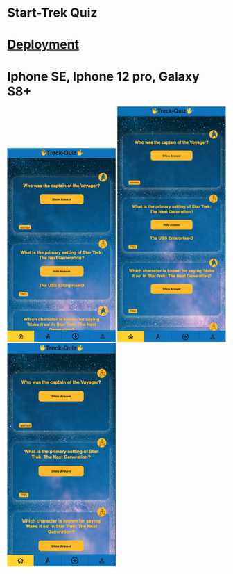# Start-Trek Quiz

# [Deployment](https://mariariosnavarro.github.io/recap-project-2_quiz-app/)

# Iphone SE, Iphone 12 pro, Galaxy S8+

  <div>
    <img src="assets/Readme1.png" alt="pics" width="250px">
    <img src="assets/Readme2.png" alt="pics" width="250px">
    <img src="assets/Readme3.png" alt="pics" width="250px">
  </div>
